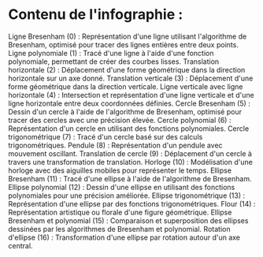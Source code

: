 # Contenu de l'infographie :
Ligne Bresenham (0) : Représentation d'une ligne utilisant l'algorithme de Bresenham, optimisé pour tracer des lignes entières entre deux points.
Ligne polynomiale (1) : Tracé d'une ligne à l'aide d'une fonction polynomiale, permettant de créer des courbes lisses.
Translation horizontale (2) : Déplacement d'une forme géométrique dans la direction horizontale sur un axe donné.
Translation verticale (3) : Déplacement d'une forme géométrique dans la direction verticale.
Ligne verticale avec ligne horizontale (4) : Intersection et représentation d'une ligne verticale et d'une ligne horizontale entre deux coordonnées définies.
Cercle Bresenham (5) : Dessin d'un cercle à l'aide de l'algorithme de Bresenham, optimisé pour tracer des cercles avec une précision élevée.
Cercle polynomial (6) : Représentation d'un cercle en utilisant des fonctions polynomiales.
Cercle trigonométrique (7) : Tracé d'un cercle basé sur des calculs trigonométriques.
Pendule (8) : Représentation d'un pendule avec mouvement oscillant.
Translation de cercle (9) : Déplacement d'un cercle à travers une transformation de translation.
Horloge (10) : Modélisation d'une horloge avec des aiguilles mobiles pour représenter le temps.
Ellipse Bresenham (11) : Tracé d'une ellipse à l'aide de l'algorithme de Bresenham.
Ellipse polynomial (12) : Dessin d'une ellipse en utilisant des fonctions polynomiales pour une précision améliorée.
Ellipse trigonométrique (13) : Représentation d'une ellipse par des fonctions trigonométriques.
Flour (14) : Représentation artistique ou florale d'une figure géométrique.
Ellipse Bresenham et polynomial (15) : Comparaison et superposition des ellipses dessinées par les algorithmes de Bresenham et polynomial.
Rotation d'ellipse (16) : Transformation d'une ellipse par rotation autour d'un axe central.
